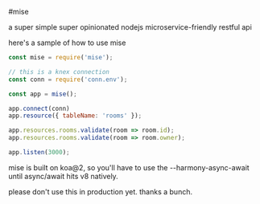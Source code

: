 #mise

a super simple super opinionated nodejs microservice-friendly restful api

here's a sample of how to use mise

```js
const mise = require('mise');

// this is a knex connection
const conn = require('conn.env');

const app = mise();

app.connect(conn)
app.resource({ tableName: 'rooms' });

app.resources.rooms.validate(room => room.id);
app.resources.rooms.validate(room => room.owner);

app.listen(3000);
```

mise is built on koa@2, so you'll have to use the --harmony-async-await until async/await hits v8 natively.

please don't use this in production yet. thanks a bunch.
